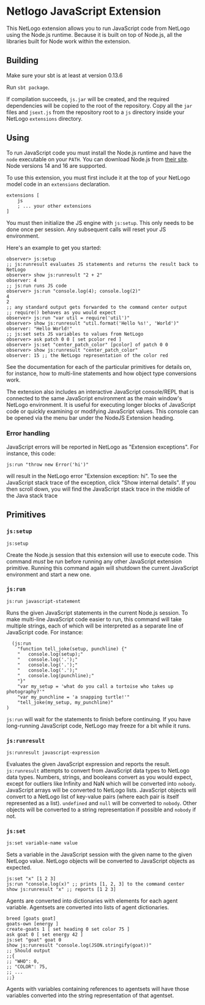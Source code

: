 
# Netlogo JavaScript Extension

This NetLogo extension allows you to run JavaScript code from NetLogo using the Node.js runtime.
Because it is built on top of Node.js, all the libraries built for Node work within the extension.

## Building

Make sure your sbt is at least at version 0.13.6

Run `sbt package`.

If compilation succeeds, `js.jar` will be created, and the required dependencies will be copied to the root of the repository.  Copy all the `jar` files and `jsext.js` from the repository root to a `js` directory inside your NetLogo `extensions` directory.

## Using

To run JavaScript code you must install the Node.js runtime and have the `node` executable on your `PATH`.
You can download Node.js from [their site](https://nodejs.org/).  Node versions 14 and 16 are supported.

To use this extension, you must first include it at the top of your NetLogo model code in an `extensions` declaration.

```netlogo
extensions [
    js
    ; ... your other extensions
]
```

You must then initialize the JS engine with `js:setup`. This only needs to be done once per session.
Any subsequent calls will reset your JS environment.

Here's an example to get you started:

```netlogo
observer> js:setup
;; js:runresult evaluates JS statements and returns the result back to NetLogo
observer> show js:runresult "2 + 2"
observer: 4
;; js:run runs JS code
observer> js:run "console.log(4); console.log(2)"
4
2
;; any standard output gets forwarded to the command center output
;; require() behaves as you would expect
observer> js:run "var util = require('util')"
observer> show js:runresult "util.format('Hello %s!', 'World')"
observer: "Hello World!"
;; js:set sets JS variables to values from NetLogo
observer> ask patch 0 0 [ set pcolor red ]
observer> js:set "center_patch_color" [pcolor] of patch 0 0
observer> show js:runresult "center_patch_color"
observer: 15 ;; the NetLogo representation of the color red
```

See the documentation for each of the particular primitives for details on, for instance, how to multi-line statements and how object type conversions work.

The extension also includes an interactive JavaScript console/REPL that is connected to the same JavaScript environment as the main window's NetLogo environment.
It is useful for executing longer blocks of JavaScript code or quickly examining or modifying JavaScript values.
This console can be opened via the menu bar under the NodeJS Extension heading.

### Error handling

JavaScript errors will be reported in NetLogo as "Extension exceptions". For instance, this code:

```netlogo
js:run "throw new Error('hi')"
```

will result in the NetLogo error "Extension exception: hi".
To see the JavaScript stack trace of the exception, click "Show internal details".
If you then scroll down, you will find the JavaScript stack trace in the middle of the Java stack trace

## Primitives


### `js:setup`

```NetLogo
js:setup
```


Create the Node.js session that this extension will use to execute code.
This command *must* be run before running any other JavaScript extension primitive.
Running this command again will shutdown the current JavaScript environment and start a new one.



### `js:run`

```NetLogo
js:run javascript-statement
```



Runs the given JavaScript statements in the current Node.js session.
To make multi-line JavaScript code easier to run, this command will take multiple strings, each of which will be interpreted as a separate line of JavaScript code.
For instance:

```NetLogo
  (js:run
    "function tell_joke(setup, punchline) {"
    "   console.log(setup);"
    "   console.log('.');"
    "   console.log('.');"
    "   console.log('.');"
    "   console.log(punchline);"
    "}"
    "var my_setup = 'what do you call a tortoise who takes up photography?'"
    "var my_punchline = 'a snapping turtle!'"
    "tell_joke(my_setup, my_punchline)"
)
```

`js:run` will wait for the statements to finish before continuing.
If you have long-running JavaScript code, NetLogo may freeze for a bit while it runs.



### `js:runresult`

```NetLogo
js:runresult javascript-expression
```


Evaluates the given JavaScript expression and reports the result.
`js:runresult` attempts to convert from JavaScript data types to NetLogo data types.
Numbers, strings, and booleans convert as you would expect, except for outliers like Infinity and NaN which will be converted into `nobody`.
JavaScript arrays will be converted to NetLogo lists.
JavaScript objects will convert to a NetLogo list of key-value pairs (where each pair is itself represented as a list).
`undefined` and `null` will be converted to `nobody`.
Other objects will be converted to a string representation if possible and `nobody` if not.



### `js:set`

```NetLogo
js:set variable-name value
```


Sets a variable in the JavaScript session with the given name to the given NetLogo value.
NetLogo objects will be converted to JavaScript objects as expected.

```NetLogo
js:set "x" [1 2 3]
js:run "console.log(x)" ;; prints [1, 2, 3] to the command center
show js:runresult "x" ;; reports [1 2 3]
```

Agents are converted into dictionaries with elements for each agent variable.
Agentsets are converted into lists of agent dictionaries.

```NetLogo
breed [goats goat]
goats-own [energy ]
create-goats 1 [ set heading 0 set color 75 ]
ask goat 0 [ set energy 42 ]
js:set "goat" goat 0
show js:runresult "console.log(JSON.stringify(goat))"
;; Should output
;;{
;; "WHO": 0,
;; "COLOR": 75,
;; ...
;;}
```

Agents with variables containing references to agentsets will have those variables converted into the string representation of that agentset.


